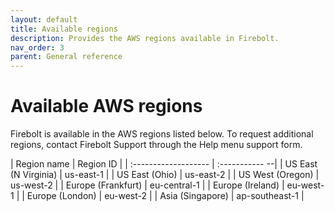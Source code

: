 ```yaml
---
layout: default
title: Available regions
description: Provides the AWS regions available in Firebolt.
nav_order: 3
parent: General reference
---
```


# Available AWS regions

Firebolt is available in the AWS regions listed below. To request additional regions, contact Firebolt Support through the Help menu support form. 

| Region name          | Region ID      |
| :------------------- | :----------- --|
| US East (N Virginia) | us-east-1      |
| US East (Ohio)       | us-east-2      |
| US West (Oregon)     | us-west-2      |
| Europe (Frankfurt)   | eu-central-1   |
| Europe (Ireland)     | eu-west-1      |
| Europe (London)      | eu-west-2      |
| Asia (Singapore)     | ap-southeast-1 |
